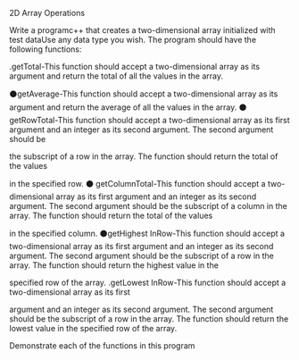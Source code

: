 2D Array Operations

Write a programc++ that creates a two-dimensional array initialized with test dataUse any data type you wish. The program should have the following functions:

.getTotal-This function should accept a two-dimensional array as its argument and return the total of all the values in the array.

⚫getAverage-This function should accept a two-dimensional array as its argument and return the average of all the values in the array. ⚫ getRowTotal-This function should accept a two-dimensional array as its first argument and an integer as its second argument. The second argument should be

the subscript of a row in the array. The function should return the total of the values

in the specified row. ⚫ getColumnTotal-This function should accept a two-dimensional array as its first argument and an integer as its second argument. The second argument should be the subscript of a column in the array. The function should return the total of the values

in the specified column. ⚫getHighest InRow-This function should accept a two-dimensional array as its first argument and an integer as its second argument. The second argument should be the subscript of a row in the array. The function should return the highest value in the

specified row of the array. .getLowest InRow-This function should accept a two-dimensional array as its first

argument and an integer as its second argument. The second argument should be the subscript of a row in the array. The function should return the lowest value in the specified row of the array.

Demonstrate each of the functions in this program
